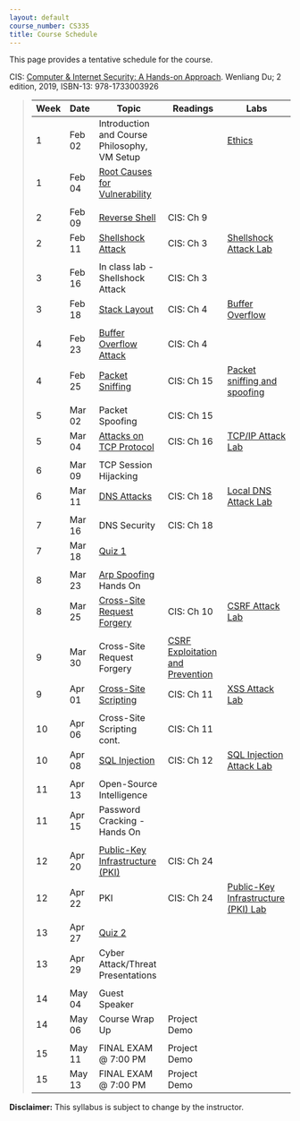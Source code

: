 ```yaml
---
layout: default
course_number: CS335
title: Course Schedule
---
```


This page provides a tentative schedule for the course.

CIS: <a href="https://www.amazon.com/Computer-Internet-Security-Hands-Approach/dp/1733003924">Computer & Internet Security: A Hands-on Approach</a>. Wenliang Du; 2 edition, 2019, ISBN-13: 978-1733003926
>  Week    | Date     | Topic        | Readings   | Labs                                  
> -------- | -------- | ------------ | ---------- | -------------------------------------
> 1 | Feb 02 | Introduction and Course Philosophy, VM Setup | | [Ethics](../assignments/ethics.html)
> 1 | Feb 04 | [Root Causes for Vulnerability](../slides/01_Reason_Vulnerability.pdf) | |
> | | | |
> 2 | Feb 09 | [Reverse Shell](../slides/09_Reverse_Shell.pdf)| CIS: Ch 9 | |  
> 2 | Feb 11 | [Shellshock Attack](../slides/03_Shellshock.pdf) | CIS: Ch 3 | [Shellshock Attack Lab](../labs/shellshock.html)
> | | | |
> 3 | Feb 16 | In class lab - Shellshock Attack | CIS: Ch 3|  
> 3 | Feb 18 | [Stack Layout](../slides/04_Buffer_Overflow.pdf) | CIS: Ch 4 | [Buffer Overflow](../labs/buffer_overflow.html)
> | | | |
> 4 | Feb 23 | [Buffer Overflow Attack](../slides/04_Buffer_Overflow.pdf) | CIS: Ch 4 |
> 4 | Feb 25 | [Packet Sniffing](../slides/15_Packet_Sniffing_Spoofing.pdf) | CIS: Ch 15 | [Packet sniffing and spoofing](../labs/sniff_spoof.html)
> | | | |
> 5 | Mar 02 | Packet Spoofing  | CIS: Ch 15 |
> 5 | Mar 04 | [Attacks on TCP Protocol](../slides/16_TCP_Attack.pdf) | CIS: Ch 16 | [TCP/IP Attack Lab](../labs/tcp_attack.html)
> | | | |
> 6 | Mar 09 | TCP Session Hijacking | |
> 6 | Mar 11 | [DNS Attacks](../slides/18_DNS_Attacks.pdf) | CIS: Ch 18 | [Local DNS Attack Lab](../labs/dns_attack.html)
> | | | |
> 7 | Mar 16 | DNS Security | CIS: Ch 18 |
> 7 | Mar 18 | [Quiz 1](../assignments/quiz1.html) | |
> | | | |
> 8 | Mar 23 | [Arp Spoofing](../slides/ARP_Spoofing.pdf) Hands On | |
> 8 | Mar 25 | [Cross-Site Request Forgery](../slides/10_Web_CSRF.pdf) | CIS: Ch 10 | [CSRF Attack Lab](../labs/csrf_attack.html)
> | | | |
> 9 | Mar 30 | Cross-Site Request Forgery | [CSRF Exploitation and Prevention](papers/csrf.pdf) |
> 9 | Apr 01 | [Cross-Site Scripting](../slides/11_Web_XSS.pdf) | CIS: Ch 11 | [XSS Attack Lab](../labs/xss_attack.html)
> | | | |
> 10 | Apr 06 | Cross-Site Scripting cont. | CIS: Ch 11 |
> 10 | Apr 08 | [SQL Injection](../slides/12_Web_SQL_Injection.pdf) | CIS: Ch 12 | [SQL Injection Attack Lab](../labs/sql_attack.html)
> | | | |
> 11 | Apr 13 | Open-Source Intelligence | |
> 11 | Apr 15 | Password Cracking - Hands On | |
> | | | |
> 12 | Apr 20 | [Public-Key Infrastructure (PKI)](../slides/24_PKI.pdf) | CIS: Ch 24 |
> 12 | Apr 22 | PKI | CIS: Ch 24 | [Public-Key Infrastructure (PKI) Lab](../labs/pki.html)
> | | | |
> 13 | Apr 27 | [Quiz 2](../assignments/quiz2.html) | |
> 13 | Apr 29 | Cyber Attack/Threat Presentations | |
> | | | |
> 14 | May 04 | Guest Speaker | |
> 14 | May 06 | Course Wrap Up | Project Demo |
> | | | |
> 15 | May 11 | FINAL EXAM @ 7:00 PM | Project Demo |
> 15 | May 13 | FINAL EXAM @ 7:00 PM | Project Demo |


**Disclaimer:** This syllabus is subject to change by the instructor.
